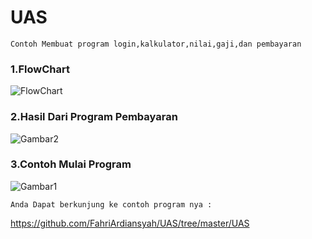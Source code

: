 # UAS


````
Contoh Membuat program login,kalkulator,nilai,gaji,dan pembayaran
````

<h3> 1.FlowChart </h3>

![FlowChart](https://user-images.githubusercontent.com/45529694/56120227-ef3d8e80-5f97-11e9-9845-c37fe7ba802b.png)


<h3> 2.Hasil Dari Program Pembayaran </h3>

![Gambar2](https://user-images.githubusercontent.com/45529694/56120544-81de2d80-5f98-11e9-8612-3130981bba7c.png)


<h3>3.Contoh Mulai Program </h3>

![Gambar1](https://user-images.githubusercontent.com/45529694/56121278-f796c900-5f99-11e9-96ab-d9fd09ad6e4e.png)



````
Anda Dapat berkunjung ke contoh program nya : 
````
https://github.com/FahriArdiansyah/UAS/tree/master/UAS
